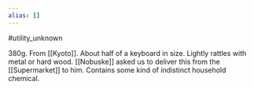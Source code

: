 ```yaml
---
alias: []
---
```


#utility_unknown

380g. From [[Kyoto]]. About half of a keyboard in size. Lightly rattles with metal or hard wood. [[Nobuske]] asked us to deliver this from the [[Supermarket]] to him.
Contains some kind of indistinct household chemical.